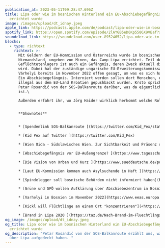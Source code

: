 ```yaml
---
publication_at: 2023-05-11T09:28:47.696Z
title: Lipa oder wie im bosnischen Hinterland ein EU-Abschiebegefängnis
  errichtet wurde
image: /images/upload/dt_idnay.jpeg
apple_link: https://podcasts.apple.com/de/podcast/lipa-oder-wie-im-bosnischen-hinterland-ein-eu-abschiebegef%C3%A4ngnis/id1170436903?i=1000612559586
spotify_link: https://open.spotify.com/episode/2lAYGB5eD6Kp558GX9VBaf?si=aa311e24efa44413
soundcloud_link: https://soundcloud.com/user-89524652/lipa-oder-wie-im-bosnischen-hinterland-ein-eu-abschiebegefangnis-errichtet-wurde?si=9927fca0c5e74af89e71ffb1e10f49a7&utm_source=clipboard&utm_medium=text&utm_campaign=social_sharing
blocks:
  - type: richtext
    richtext: >-
      Mit Geldern der EU-Kommission und Österreichs wurde im bosnischen
      Niemandsland, umgeben von Minen, das Camp Lipa errichtet. Teil des
      Geflüchtetenlagers ist auch ein Gefängnis, deren Zweck aktuell diskutiert
      wird. Dabei hat der zuständige ungarische EU-Erweiterungskommissar Olivér
      Várhelyi bereits im November 2022 offen gesagt, um was es sich handelt:
      Ein Abschiebegefängnis. Interniert werden sollen dort Menschen, die zuvor
      illegal aus dem EU-Land Kroatien gepushbackt wurden. Krsto spricht mit
      Petar Rosandić von der SOS-Balkanroute darüber, was da eigentlich los
      ist.\

      Außerdem erfahrt ihr, wo Jörg Haider wirklich herkommt welche Rolle der ehemalige österreichische Vizekanzler „Spindi“ und sein Institut in Lipa spielen und was „Beč oida“ eigentlich bedeutet. In diesem Sinne. Laku noć Evropa.


      **Shownotes**


      * [Spendenlink SOS-Balkanroute ](https://twitter.com/Kid_Pex/status/1656362053584470021)

      * [Kid Pex auf Twitter ](https://twitter.com/Kid_Pex)

      * [Wien Oida - Südslawisches Wien. Zur Sichtbarkeit und Präsenz südlawischer Sprachen und Kulturen im Wien der Gegenwart. ](https://slawistik.univie.ac.at/forschung/einzelansicht-publikationen/news/suedslawisches-wien-zur-sichtbarkeit-und-praesenz-suedslawischer-sprachen-und-kulturen-im-wien-der-geg-1/)

      * [Abschiebegefängnis vor EU-Außengrenze? ](https://www.tagesschau.de/ausland/europa/migration-internierung-bosnien-101.html)(Tagesschau) 

      * [Die Vision von Orban und Kurz ](https://www.sueddeutsche.de/politik/oesterreich-lipa-bosnien-fluechtlinge-migration-1.5824671)(Süddeutsche Zeitung) 

      * [Laut EU-Kommission kommen auch Asylsuchende in Haft ](https://www.derstandard.de/story/2000146100719/laut-eu-kommission-kommen-in-camp-lipa-auch-asylsuchende-in)(Standard) 

      * [Spindelegger soll bosnische Behörden nicht informiert haben](https://www.kleinezeitung.at/international/6278336/Fluechtlingscamp-Lipa_Kritik-an-Abschiebezentrum_Spindelegger) (Kleine Zeitung) 

      * [Grüne und SPÖ wollen Aufklärung über Abschiebezentrum in Bosnien](https://kurier.at/politik/inland/gruene-und-spoe-wollen-aufklaerung-ueber-abschiebezentrum-in-bosnien/402398954) (Kurier)

      * [Varhelyi in Bosnien im November 2022](https://www.eeas.europa.eu/delegations/bosnia-and-herzegovina/commissioner-oliv%C3%A9r-v%C3%A1rhelyi-bosnia-and-herzegovina-migration-%E2%80%93_en?s=219) (EEAS) 

      * [Kickl will Flüchtlinge an einem Ort "konzentrieren"](<https://www.spiegel.de/politik/ausland/oesterreich-herbert-kickl-will-fluechtlinge-an-einem-ort-konzentrieren-a-1187354.html >) (Spiegel)

      * [Brand in Lipa 2020 ](https://taz.de/Nach-Brand-im-Fluechtlingslager-Lipa/!5740514/)(taz)
og_image: /images/upload/dt_idnay.jpeg
og_title: Lipa oder wie im bosnischen Hinterland ein EU-Abschiebegefängnis
  errichtet wurde
og_description: "Petar Rosandić von der SOS-Balkanroute erzählt uns, was sie
  über Lipa aufgedeckt haben. "
---
```

